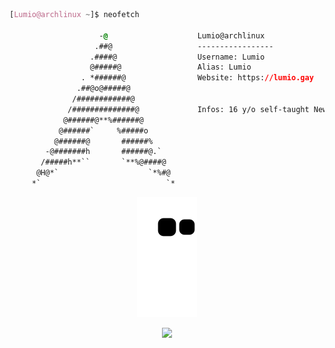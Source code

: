 ```css
[Lumio@archlinux ~]$ neofetch

                    -@                    Lumio@archlinux
                   .##@                   -----------------
                  .####@                  Username: Lumio
                  @#####@                 Alias: Lumio
                . *######@                Website: https://lumio.gay
               .##@o@#####@               
              /############@            
             /##############@             Infos: 16 y/o self-taught Newbie Dev!
            @######@**%######@            
           @######`     %#####o           
          @######@       ######%          
        -@#######h       ######@.`        
       /#####h**``       `**%@####@       
      @H@*`                    `*%#@    
     *`                            `*     
```
<p align="center">
    <img src="https://raw.githubusercontent.com/rafaballerini/rafaballerini/8dda5ffe90885d006f7ed6433c09794e05290fd1/github-contribution-grid-snake.svg">
</a>
<p align="center">
<a href="https://github.com/MammonBigBoy/github-profile-views-counter">
    <img src="https://komarev.com/ghpvc/?username=?mammonbigboy">
